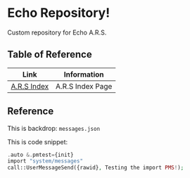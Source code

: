 # Echo Repository!

Custom repository for Echo A.R.S.

## Table of Reference
| Link  | Information  |
| :--:  | :--:  |
| [A.R.S Index](_https://ars.xtclabs.net/index.html)  | A.R.S Index Page  |




## Reference
This is backdrop: `messages.json`

This is code snippet: 
```php
.auto &.pmtest={init}
import "system/messages"
call::UserMessageSend({rawid}, Testing the import PMS!);
```
